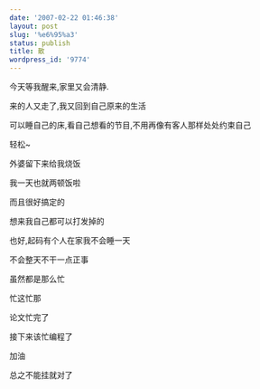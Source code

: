 ```yaml
---
date: '2007-02-22 01:46:38'
layout: post
slug: '%e6%95%a3'
status: publish
title: 散
wordpress_id: '9774'
---
```


今天等我醒来,家里又会清静.


来的人又走了,我又回到自己原来的生活


可以睡自己的床,看自己想看的节目,不用再像有客人那样处处约束自己


轻松~


外婆留下来给我烧饭


我一天也就两顿饭啦


而且很好搞定的


想来我自己都可以打发掉的


也好,起码有个人在家我不会睡一天


不会整天不干一点正事


虽然都是那么忙


忙这忙那


论文忙完了


接下来该忙编程了


加油


总之不能挂就对了
